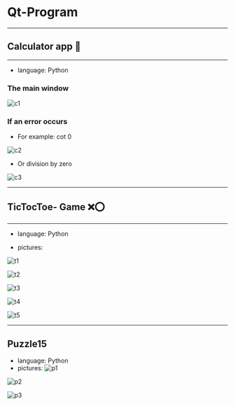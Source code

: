 # Qt-Program

---------------------



## Calculator app 🧮
______

- language: Python


### The main window
![c1](c1.png)

### If an error occurs

- For example: cot 0

![c2](c2.png)

- Or division by zero

![c3](c3.png)

------------

## TicTocToe- Game ❌⭕
------
- language: Python

- pictures:

![t1](t1.png)

![t2](t2.png)

![t3](t3.png)

![t4](t4.png)

![t5](t5.png)

----------

## Puzzle15

- language: Python
- pictures:
![p1](p1.png)

![p2](p2.png)

![p3](p3.png)







